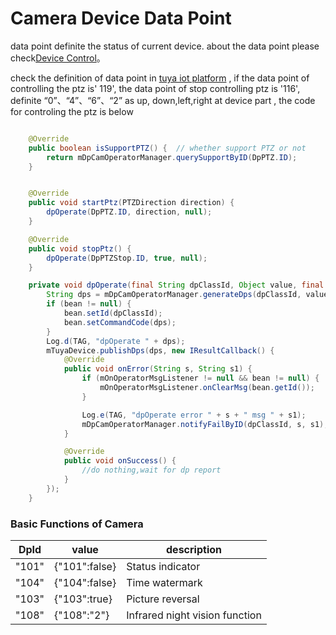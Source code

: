 # Camera Device Data Point



data point definite the status of current device. about the data point please check[Device Control](https://tuyainc.github.io/tuyasmart_home_android_sdk_doc/en/resource/Device.html)。

check the definition of data point in [tuya iot platform]((https://iot.tuya.com/login)) , if the data point of controlling the ptz is' 119', the data point of stop controlling ptz is '116', definite “0”、“4”、“6”、“2”  as up, down,left,right at device part , the code for controling the ptz is below


```java

    @Override
    public boolean isSupportPTZ() {  // whether support PTZ or not
        return mDpCamOperatorManager.querySupportByID(DpPTZ.ID);
    }


    @Override
    public void startPtz(PTZDirection direction) {
        dpOperate(DpPTZ.ID, direction, null);
    }

	@Override
    public void stopPtz() {
        dpOperate(DpPTZStop.ID, true, null);
    }

    private void dpOperate(final String dpClassId, Object value, final OperatorMsgBean bean) {
        String dps = mDpCamOperatorManager.generateDps(dpClassId, value);
        if (bean != null) {
            bean.setId(dpClassId);
            bean.setCommandCode(dps);
        }
        Log.d(TAG, "dpOperate " + dps);
        mTuyaDevice.publishDps(dps, new IResultCallback() {
            @Override
            public void onError(String s, String s1) {
                if (mOnOperatorMsgListener != null && bean != null) {
                    mOnOperatorMsgListener.onClearMsg(bean.getId());
                }

                Log.e(TAG, "dpOperate error " + s + " msg " + s1);
                mDpCamOperatorManager.notifyFailByID(dpClassId, s, s1);
            }

            @Override
            public void onSuccess() {
                //do nothing,wait for dp report
            }
        });
    }
```

### Basic Functions of Camera
| DpId | value | description |
| ------ | ------ | ------ |
| "101" | {"101":false} | Status indicator |
| "104" | {"104":false} | Time watermark|
| "103" | {"103":true} | Picture reversal|
| "108" | {"108":"2"} | Infrared night vision function|
